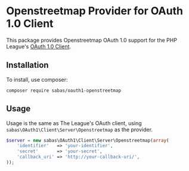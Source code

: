 # Openstreetmap Provider for OAuth 1.0 Client

This package provides Openstreetmap OAuth 1.0 support for the PHP League's [OAuth 1.0 Client](https://github.com/thephpleague/oauth1-client).

## Installation

To install, use composer:

```
composer require sabas/oauth1-openstreetmap
```

## Usage

Usage is the same as The League's OAuth client, using `sabas\OAuth1\Client\Server\Openstreetmap` as the provider.

```php
$server = new sabas\OAuth1\Client\Server\Openstreetmap(array(
    'identifier'   => 'your-identifier',
    'secret'       => 'your-secret',
    'callback_uri' => 'http://your-callback-uri/',
));
```
